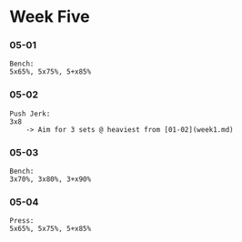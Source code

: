 # Week Five

### 05-01
```
Bench:
5x65%, 5x75%, 5+x85%

```

### 05-02
```
Push Jerk:
3x8
    -> Aim for 3 sets @ heaviest from [01-02](week1.md)
```

### 05-03
```
Bench:
3x70%, 3x80%, 3+x90%
```

### 05-04
```
Press:
5x65%, 5x75%, 5+x85%
```
